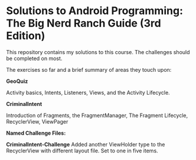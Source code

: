 # Solutions to Android Programming: The Big Nerd Ranch Guide (3rd Edition)

This repository contains my solutions to this course. The challenges should be completed on most.

The exercises so far and a brief summary of areas they touch upon:

**GeoQuiz**

Activity basics, Intents, Listeners, Views, and the Activity Lifecycle.

**CriminalIntent**

Introduction of Fragments, the FragmentManager, The Fragment Lifecycle, RecyclerView, ViewPager



**Named Challenge Files:**

**CriminalIntent-Challenge** Added another ViewHolder type to the RecyclerView with different layout file. Set to one in five items.


